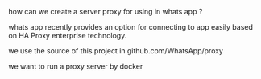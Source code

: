 how can we create a server proxy for using in whats app ?

whats app recently provides an option for connecting to app easily based on HA Proxy enterprise technology.

we use the source of this project in github.com/WhatsApp/proxy

we want to run a proxy server by docker



